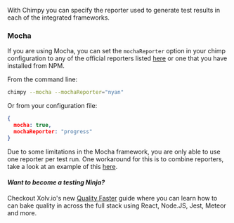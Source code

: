 With Chimpy you can specify the reporter used to generate test results in each of the integrated frameworks.

### Mocha

If you are using Mocha, you can set the ```mochaReporter``` option in your chimp configuration to any of the official reporters listed [here](https://mochajs.org/#reporters) or one that you have installed from NPM.

From the command line:

```bash
chimpy --mocha --mochaReporter="nyan"
```

Or from your configuration file:

```json
{
  mocha: true,
  mochaReporter: "progress"
}
```

Due to some limitations in the Mocha framework, you are only able to use one reporter per test run. One workaround for this is to combine reporters, take a look at an example of this [here](https://github.com/sandcastle/mocha-circleci-reporter).

#### *Want to become a testing Ninja?*

Checkout Xolv.io's new [Quality Faster](https://www.qualityfaster.com/?utm_source=XolvOSS&utm_medium=OSSDocs&utm_content=ChimpRM-Home&utm_campaign=QFLaunch) guide where you can learn how to can bake quality in across the full stack using React, Node.JS, Jest, Meteor and more.